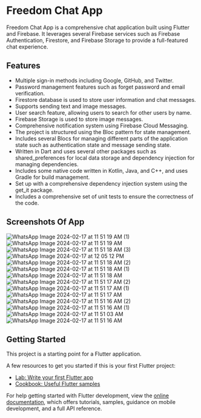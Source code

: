 # Freedom Chat App

Freedom Chat App is a comprehensive chat application built using Flutter and Firebase. It leverages several Firebase services such as Firebase Authentication, Firestore, and Firebase Storage to provide a full-featured chat experience.

## Features

- Multiple sign-in methods including Google, GitHub, and Twitter.
- Password management features such as forget password and email verification.
- Firestore database is used to store user information and chat messages.
- Supports sending text and image messages.
- User search feature, allowing users to search for other users by name.
- Firebase Storage is used to store image messages.
- Comprehensive notification system using Firebase Cloud Messaging.
- The project is structured using the Bloc pattern for state management.
- Includes several Blocs for managing different parts of the application state such as authentication state and message sending state.
- Written in Dart and uses several other packages such as shared_preferences for local data storage and dependency injection for managing dependencies.
- Includes some native code written in Kotlin, Java, and C++, and uses Gradle for build management.
- Set up with a comprehensive dependency injection system using the get_it package.
- Includes a comprehensive set of unit tests to ensure the correctness of the code.


## Screenshots Of App
![WhatsApp Image 2024-02-17 at 11 51 19 AM (1)](https://github.com/MarawanAbed/Freedom-chat-app/assets/73714493/fb313394-01bd-452d-b39d-943a8cf6716b)
![WhatsApp Image 2024-02-17 at 11 51 19 AM](https://github.com/MarawanAbed/Freedom-chat-app/assets/73714493/13e597b4-b6f9-4df7-b1d5-aa34fdf5af12)
![WhatsApp Image 2024-02-17 at 11 51 18 AM (3)](https://github.com/MarawanAbed/Freedom-chat-app/assets/73714493/d9c6206d-2156-4545-8ea9-f3c9a9172636)
![WhatsApp Image 2024-02-17 at 12 05 12 PM](https://github.com/MarawanAbed/Freedom-chat-app/assets/73714493/667a4e34-66e4-427b-ad8e-e6144647a965)
![WhatsApp Image 2024-02-17 at 11 51 18 AM (2)](https://github.com/MarawanAbed/Freedom-chat-app/assets/73714493/2b9ffe85-4059-4701-85e1-9b98e59d7cd0)
![WhatsApp Image 2024-02-17 at 11 51 18 AM (1)](https://github.com/MarawanAbed/Freedom-chat-app/assets/73714493/fed6cecb-fe93-4b85-8db3-7765dbca3c88)
![WhatsApp Image 2024-02-17 at 11 51 18 AM](https://github.com/MarawanAbed/Freedom-chat-app/assets/73714493/02837618-f8f0-4f1b-be52-a82ed510d89c)
![WhatsApp Image 2024-02-17 at 11 51 17 AM (2)](https://github.com/MarawanAbed/Freedom-chat-app/assets/73714493/eb77f08f-f995-4bc3-957c-95ce36a69f66)
![WhatsApp Image 2024-02-17 at 11 51 17 AM (1)](https://github.com/MarawanAbed/Freedom-chat-app/assets/73714493/c40fcbb6-abad-403b-8f4e-bcc59e1c81a6)
![WhatsApp Image 2024-02-17 at 11 51 17 AM](https://github.com/MarawanAbed/Freedom-chat-app/assets/73714493/8280863d-3ce0-4950-a0c8-f90b2e5d8326)
![WhatsApp Image 2024-02-17 at 11 51 16 AM (2)](https://github.com/MarawanAbed/Freedom-chat-app/assets/73714493/df3c9c22-c5e5-46f0-af98-6bea0df57342)
![WhatsApp Image 2024-02-17 at 11 51 16 AM (1)](https://github.com/MarawanAbed/Freedom-chat-app/assets/73714493/bdf09a1e-a327-4247-9307-8b79b48a4a6b)
![WhatsApp Image 2024-02-17 at 11 51 03 AM](https://github.com/MarawanAbed/Freedom-chat-app/assets/73714493/50d9f51e-8c4e-4f82-8af7-e3832cd75217)
![WhatsApp Image 2024-02-17 at 11 51 16 AM](https://github.com/MarawanAbed/Freedom-chat-app/assets/73714493/5bdfa8f8-0efb-4264-a8f6-1cff9c9f0382)
## Getting Started

This project is a starting point for a Flutter application.

A few resources to get you started if this is your first Flutter project:

- [Lab: Write your first Flutter app](https://docs.flutter.dev/get-started/codelab)
- [Cookbook: Useful Flutter samples](https://docs.flutter.dev/cookbook)

For help getting started with Flutter development, view the
[online documentation](https://docs.flutter.dev/), which offers tutorials,
samples, guidance on mobile development, and a full API reference.


            
